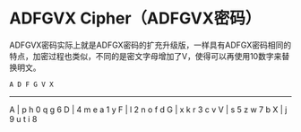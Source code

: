 ADFGVX Cipher（ADFGVX密码）
=======================================


ADFGVX密码实际上就是ADFGX密码的扩充升级版，一样具有ADFGX密码相同的特点，加密过程也类似，不同的是密文字母增加了V，使得可以再使用10数字来替换明文。

    A D F G V X
  -------------
A | p h 0 q g 6
D | 4 m e a 1 y
F | l 2 n o f d
G | x k r 3 c v
V | s 5 z w 7 b
X | j 9 u t i 8